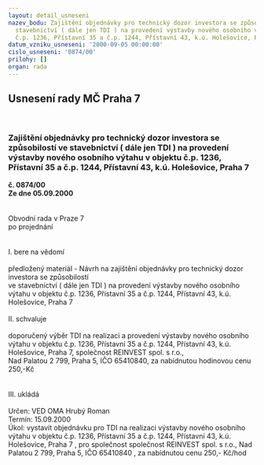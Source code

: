 ```yaml
---
layout: detail_usneseni
nazev_bodu: Zajištění objednávky pro technický dozor investora se způsobilostí ve
  stavebnictví ( dále jen TDI ) na provedení výstavby nového osobního výtahu v objektu
  č.p. 1236, Přístavní 35 a č.p. 1244, Přístavní 43, k.ú. Holešovice, Praha 7
datum_vzniku_usneseni: '2000-09-05 00:00:00'
cislo_usneseni: '0874/00'
prilohy: []
organ: rada
---
```

<div id="ucUsn_pList" class="usn">
	<span><h2>Usnesení rady MČ Praha 7 </h2>
<br></span><div class="standBody">
<span><h3>Zajištění objednávky pro technický dozor investora se způsobilostí ve stavebnictví ( dále jen TDI ) na provedení výstavby nového osobního výtahu v objektu č.p. 1236, Přístavní 35 a č.p. 1244, Přístavní 43, k.ú. Holešovice, Praha 7</h3></span><div class="center">
		<strong>č. 0874/00</strong><br>
	</div>
<div class="center">
		<strong>Ze dne 05.09.2000</strong><br><br>
	</div>     <br>Obvodní rada v Praze 7<br>po projednání<br><br><br>I.	bere na vědomí<br><br> předložený materiál - Návrh  na zajištění objednávky pro technický dozor investora se způsobilostí <br>ve stavebnictví ( dále jen TDI ) na provedení výstavby nového osobního výtahu v objektu č.p. 1236, Přístavní 35 a č.p. 1244, Přístavní 43, k.ú. Holešovice, Praha 7<br><br>II.	schvaluje <br><br>doporučený výběr TDI na realizaci a  provedení výstavby nového osobního výtahu v objektu č.p. 1236, Přístavní 35 a č.p. 1244, Přístavní 43, k.ú. Holešovice, Praha 7, společnost REINVEST spol. s r.o., <br>Nad Palatou 2 799, Praha 5, IČO 65410840, za nabídnutou hodinovou cenu 250,-Kč<br><br><br>III.	ukládá <br><br> Určen:	     	VED OMA Hrubý Roman<br>Termín: 15.09.2000<br>Úkol:	vystavit objednávku pro TDI na realizaci  výstavby nového osobního výtahu v objektu č.p. 1236, Přístavní 35 a č.p. 1244, Přístavní 43, k.ú. Holešovice, Praha 7 , pro společnost společnost REINVEST spol. s r.o., Nad Palatou 2 799, Praha 5, IČO 65410840 , za nabídnutou cenu  250,- Kč/hod<br> <br>
</div>
</div>